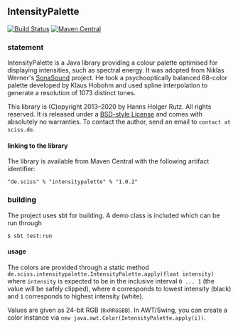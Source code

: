 ## IntensityPalette

[![Build Status](https://travis-ci.org/Sciss/IntensityPalette.svg?branch=main)](https://travis-ci.org/Sciss/IntensityPalette)
[![Maven Central](https://maven-badges.herokuapp.com/maven-central/de.sciss/intensitypalette/badge.svg)](https://maven-badges.herokuapp.com/maven-central/de.sciss/intensitypalette)

### statement

IntensityPalette is a Java library providing a colour palette optimised for displaying intensities, such as spectral energy. It was adopted from Niklas Werner's [SonaSound](http://sonasound.sourceforge.net/) project. He took a psychooptically balanced 68-color palette developed by Klaus Hobohm and used spline interpolation to generate a resolution of 1073 distinct tones.

This library is (C)opyright 2013–2020 by Hanns Holger Rutz. All rights reserved. It is released under a [BSD-style License](https://raw.github.com/Sciss/IntensityPalette/main/LICENSE) and comes with absolutely no warranties. To contact the author, send an email to `contact at sciss.de`.

#### linking to the library

The library is available from Maven Central with the following artifact identifier:

    "de.sciss" % "intensitypalette" % "1.0.2"

### building

The project uses sbt for building. A demo class is included which can be run through

    $ sbt test:run

#### usage

The colors are provided through a static method `de.sciss.intensitypalette.IntensityPalette.apply(float intensity)` where `intensity` is expected to be in the inclusive interval `0 ... 1` (the value will be safely clipped), where `0` corresponds to lowest intensity (black) and `1` corresponds to highest intensity (white).

Values are given as 24-bit RGB (`0xRRGGBB`). In AWT/Swing, you can create a color instance via `new java.awt.Color(IntensityPalette.apply(i))`.
